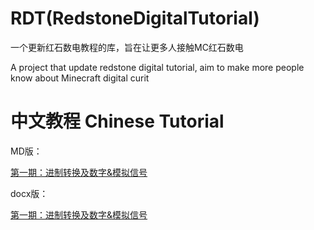 # RDT(RedstoneDigitalTutorial)

一个更新红石数电教程的库，旨在让更多人接触MC红石数电

A project that update redstone digital tutorial, aim to make more people know about Minecraft digital curit

# 中文教程 Chinese Tutorial

MD版：

[第一期：进制转换及数字&模拟信号](https://github.com/yuhan2680/RedstoneDigitalTutorial/blob/main/Tutorial1_CN.MD)

docx版：

[第一期：进制转换及数字&模拟信号](https://github.com/yuhan2680/RedstoneDigitalTutorial/blob/main/%E7%BA%A2%E7%9F%B3%E6%95%B0%E7%94%B5%E6%95%99%E7%A8%8B(%E4%B8%80)%EF%BC%9A%E8%BF%9B%E5%88%B6%E8%BD%AC%E6%8D%A2%E5%8F%8A%E6%95%B0%E5%AD%97%26%E6%A8%A1%E6%8B%9F%E4%BF%A1%E5%8F%B7.docx)
